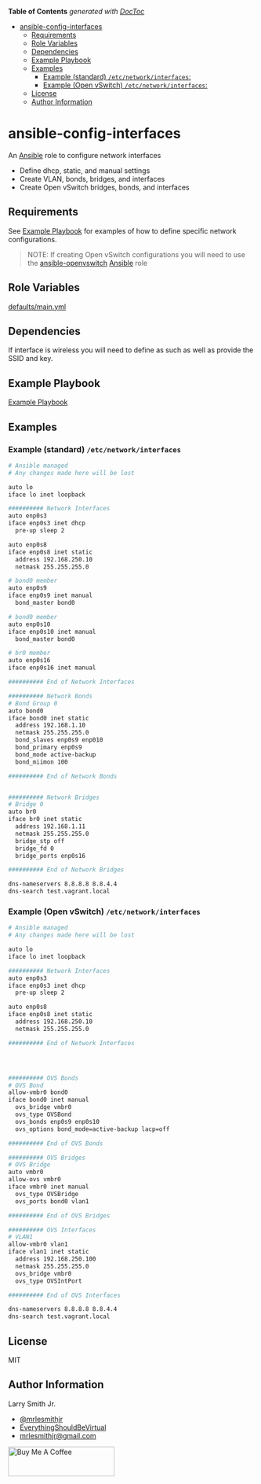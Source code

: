 <!-- START doctoc generated TOC please keep comment here to allow auto update -->
<!-- DON'T EDIT THIS SECTION, INSTEAD RE-RUN doctoc TO UPDATE -->

**Table of Contents** _generated with [DocToc](https://github.com/thlorenz/doctoc)_

- [ansible-config-interfaces](#ansible-config-interfaces)
  - [Requirements](#requirements)
  - [Role Variables](#role-variables)
  - [Dependencies](#dependencies)
  - [Example Playbook](#example-playbook)
  - [Examples](#examples)
    - [Example (standard) `/etc/network/interfaces`:](#example-standard-etcnetworkinterfaces)
    - [Example (Open vSwitch) `/etc/network/interfaces`:](#example-open-vswitch-etcnetworkinterfaces)
  - [License](#license)
  - [Author Information](#author-information)

<!-- END doctoc generated TOC please keep comment here to allow auto update -->

# ansible-config-interfaces

An [Ansible](https://www.ansible.com) role to configure network interfaces

- Define dhcp, static, and manual settings
- Create VLAN, bonds, bridges, and interfaces
- Create Open vSwitch bridges, bonds, and interfaces

## Requirements

See [Example Playbook](#example-playbook) for examples of how to define specific
network configurations.

> NOTE: If creating Open vSwitch configurations you will need to use the [ansible-openvswitch](https://github.com/mrlesmithjr/ansible-openvswitch) [Ansible](https://www.ansible.com) role

## Role Variables

[defaults/main.yml](defaults/main.yml)

## Dependencies

If interface is wireless you will need to define as such as well as provide the
SSID and key.

## Example Playbook

[Example Playbook](playbook.yml)

## Examples

### Example (standard) `/etc/network/interfaces`

```bash
# Ansible managed
# Any changes made here will be lost

auto lo
iface lo inet loopback

########## Network Interfaces
auto enp0s3
iface enp0s3 inet dhcp
  pre-up sleep 2

auto enp0s8
iface enp0s8 inet static
  address 192.168.250.10
  netmask 255.255.255.0

# bond0 member
auto enp0s9
iface enp0s9 inet manual
  bond_master bond0

# bond0 member
auto enp0s10
iface enp0s10 inet manual
  bond_master bond0

# br0 member
auto enp0s16
iface enp0s16 inet manual

########## End of Network Interfaces

########## Network Bonds
# Bond Group 0
auto bond0
iface bond0 inet static
  address 192.168.1.10
  netmask 255.255.255.0
  bond_slaves enp0s9 enp010
  bond_primary enp0s9
  bond_mode active-backup
  bond_miimon 100

########## End of Network Bonds


########## Network Bridges
# Bridge 0
auto br0
iface br0 inet static
  address 192.168.1.11
  netmask 255.255.255.0
  bridge_stp off
  bridge_fd 0
  bridge_ports enp0s16

########## End of Network Bridges

dns-nameservers 8.8.8.8 8.8.4.4
dns-search test.vagrant.local
```

### Example (Open vSwitch) `/etc/network/interfaces`

```bash
# Ansible managed
# Any changes made here will be lost

auto lo
iface lo inet loopback

########## Network Interfaces
auto enp0s3
iface enp0s3 inet dhcp
  pre-up sleep 2

auto enp0s8
iface enp0s8 inet static
  address 192.168.250.10
  netmask 255.255.255.0

########## End of Network Interfaces




########## OVS Bonds
# OVS Bond
allow-vmbr0 bond0
iface bond0 inet manual
  ovs_bridge vmbr0
  ovs_type OVSBond
  ovs_bonds enp0s9 enp0s10
  ovs_options bond_mode=active-backup lacp=off

########## End of OVS Bonds

########## OVS Bridges
# OVS Bridge
auto vmbr0
allow-ovs vmbr0
iface vmbr0 inet manual
  ovs_type OVSBridge
  ovs_ports bond0 vlan1

########## End of OVS Bridges

########## OVS Interfaces
# VLAN1
allow-vmbr0 vlan1
iface vlan1 inet static
  address 192.168.250.100
  netmask 255.255.255.0
  ovs_bridge vmbr0
  ovs_type OVSIntPort

########## End of OVS Interfaces

dns-nameservers 8.8.8.8 8.8.4.4
dns-search test.vagrant.local
```

## License

MIT

## Author Information

Larry Smith Jr.

- [@mrlesmithjr](https://www.twitter.com/mrlesmithjr)
- [EverythingShouldBeVirtual](http://everythingshouldbevirtual.com)
- [mrlesmithjr@gmail.com](mailto:mrlesmithjr@gmail.com)

<a href="https://www.buymeacoffee.com/mrlesmithjr" target="_blank"><img src="https://cdn.buymeacoffee.com/buttons/v2/default-yellow.png" alt="Buy Me A Coffee" style="height: 60px !important;width: 217px !important;" ></a>
